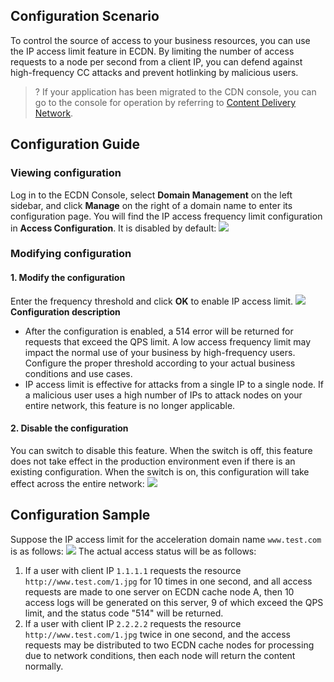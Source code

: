 ## Configuration Scenario

To control the source of access to your business resources, you can use the IP access limit feature in ECDN. By limiting the number of access requests to a node per second from a client IP, you can defend against high-frequency CC attacks and prevent hotlinking by malicious users.


>? If your application has been migrated to the CDN console, you can go to the console for operation by referring to [Content Delivery Network](https://intl.cloud.tencent.com/document/product/228).
## Configuration Guide

### Viewing configuration

Log in to the ECDN Console, select **Domain Management** on the left sidebar, and click **Manage** on the right of a domain name to enter its configuration page. You will find the IP access frequency limit configuration in **Access Configuration**. It is disabled by default:
![](https://main.qcloudimg.com/raw/647b73c63e867b31dfc1116fec3225b0.png)

### Modifying configuration

#### 1. Modify the configuration

Enter the frequency threshold and click **OK** to enable IP access limit.
![](https://main.qcloudimg.com/raw/31592b3562913dd366d8c3fc88c8a6d4.png)
**Configuration description**

- After the configuration is enabled, a 514 error will be returned for requests that exceed the QPS limit. A low access frequency limit may impact the normal use of your business by high-frequency users. Configure the proper threshold according to your actual business conditions and use cases.
- IP access limit is effective for attacks from a single IP to a single node. If a malicious user uses a high number of IPs to attack nodes on your entire network, this feature is no longer applicable.

#### 2. Disable the configuration

You can switch to disable this feature. When the switch is off, this feature does not take effect in the production environment even if there is an existing configuration. When the switch is on, this configuration will take effect across the entire network:
![](https://main.qcloudimg.com/raw/66d7637604b7527fd0150d0cef15d051.png)

## Configuration Sample

Suppose the IP access limit for the acceleration domain name `www.test.com` is as follows:
![](https://main.qcloudimg.com/raw/30d356e02a66a4d70f321715cf4ae659.png)
The actual access status will be as follows:

1. If a user with client IP `1.1.1.1` requests the resource `http://www.test.com/1.jpg` for 10 times in one second, and all access requests are made to one server on ECDN cache node A, then 10 access logs will be generated on this server, 9 of which exceed the QPS limit, and the status code "514" will be returned.
2. If a user with client IP `2.2.2.2` requests the resource `http://www.test.com/1.jpg` twice in one second, and the access requests may be distributed to two ECDN cache nodes for processing due to network conditions, then each node will return the content normally.

